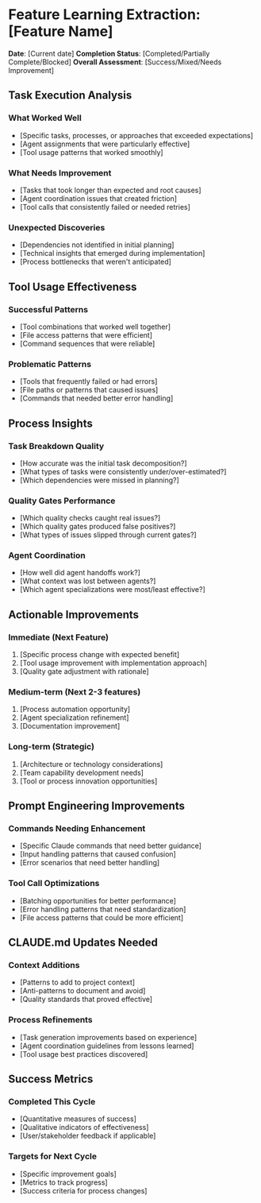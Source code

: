 # Feature Learning Extraction: [Feature Name]

**Date**: [Current date]
**Completion Status**: [Completed/Partially Complete/Blocked]
**Overall Assessment**: [Success/Mixed/Needs Improvement]

## Task Execution Analysis

### What Worked Well
- [Specific tasks, processes, or approaches that exceeded expectations]
- [Agent assignments that were particularly effective]
- [Tool usage patterns that worked smoothly]

### What Needs Improvement  
- [Tasks that took longer than expected and root causes]
- [Agent coordination issues that created friction]
- [Tool calls that consistently failed or needed retries]

### Unexpected Discoveries
- [Dependencies not identified in initial planning]
- [Technical insights that emerged during implementation]
- [Process bottlenecks that weren't anticipated]

## Tool Usage Effectiveness

### Successful Patterns
- [Tool combinations that worked well together]
- [File access patterns that were efficient]
- [Command sequences that were reliable]

### Problematic Patterns
- [Tools that frequently failed or had errors]
- [File paths or patterns that caused issues]
- [Commands that needed better error handling]

## Process Insights

### Task Breakdown Quality
- [How accurate was the initial task decomposition?]
- [What types of tasks were consistently under/over-estimated?]
- [Which dependencies were missed in planning?]

### Quality Gates Performance
- [Which quality checks caught real issues?]
- [Which quality gates produced false positives?]
- [What types of issues slipped through current gates?]

### Agent Coordination
- [How well did agent handoffs work?]
- [What context was lost between agents?]
- [Which agent specializations were most/least effective?]

## Actionable Improvements

### Immediate (Next Feature)
1. [Specific process change with expected benefit]
2. [Tool usage improvement with implementation approach]
3. [Quality gate adjustment with rationale]

### Medium-term (Next 2-3 features)
1. [Process automation opportunity]
2. [Agent specialization refinement]
3. [Documentation improvement]

### Long-term (Strategic)
1. [Architecture or technology considerations]
2. [Team capability development needs]
3. [Tool or process innovation opportunities]

## Prompt Engineering Improvements

### Commands Needing Enhancement
- [Specific Claude commands that need better guidance]
- [Input handling patterns that caused confusion]
- [Error scenarios that need better handling]

### Tool Call Optimizations
- [Batching opportunities for better performance]
- [Error handling patterns that need standardization]
- [File access patterns that could be more efficient]

## CLAUDE.md Updates Needed

### Context Additions
- [Patterns to add to project context]
- [Anti-patterns to document and avoid]
- [Quality standards that proved effective]

### Process Refinements
- [Task generation improvements based on experience]
- [Agent coordination guidelines from lessons learned]
- [Tool usage best practices discovered]

## Success Metrics

### Completed This Cycle
- [Quantitative measures of success]
- [Qualitative indicators of effectiveness]
- [User/stakeholder feedback if applicable]

### Targets for Next Cycle
- [Specific improvement goals]
- [Metrics to track progress]
- [Success criteria for process changes]